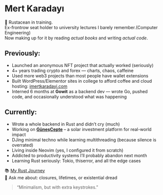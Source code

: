 # Mert Karadayı

🦀 Rustacean in training.  
Ex-frontrow seat holder to university lectures I barely remember.(Computer Engineering)  
Now making up for it by reading *actual books* and writing *actual code*.

## Previously:
- Launched an anonymous NFT project that actually worked (seriously)
- 4+ years trading crypto and forex — charts, chaos, caffeine
- Used more web3 projects than most people have wallet extensions
- Built WordPress/Elementor sites in college to afford coffee and cloud hosting: [imertkaradayi.com](https://imertkaradayi.com/)
- Interned 6 months at **Gowit** as a backend dev — wrote Go, pushed code, and occasionally understood what was happening

## Currently:
- Wrote a whole backend in Rust and didn’t cry (much)
- Working on **[GüneşCepte](https://gunes-cepte.vercel.app/)** – a solar investment platform for real-world impact
- DJing minimal techno while learning multithreading (because silence is overrated)
- Living inside Neovim (yes, I configured it from scratch)
- Addicted to productivity systems I’ll probably abandon next month
- Learning Rust seriously: Tokio, thiserror, and all the edge cases

📚 [My Rust Journey](https://github.com/mertkaradayi/become-rustacean)  
🧠 Ask me about: closures, lifetimes, or existential dread

> “Minimalism, but with extra keystrokes.”
